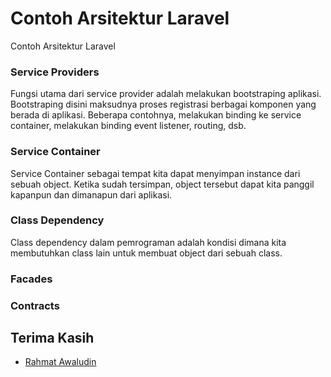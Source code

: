 # Contoh Arsitektur Laravel

Contoh Arsitektur Laravel

### Service Providers
Fungsi utama dari service provider adalah melakukan bootstraping aplikasi. Bootstraping disini
maksudnya proses registrasi berbagai komponen yang berada di aplikasi. Beberapa contohnya,
melakukan binding ke service container, melakukan binding event listener, routing, dsb.

### Service Container
Service Container sebagai tempat kita dapat menyimpan instance
dari sebuah object. Ketika sudah tersimpan, object tersebut dapat kita panggil kapanpun
dan dimanapun dari aplikasi.

### Class Dependency
Class dependency dalam pemrograman adalah kondisi dimana kita membutuhkan class lain untuk
membuat object dari sebuah class.

### Facades

### Contracts 

## Terima Kasih

* [Rahmat Awaludin](https://github.com/rawaludin/)
